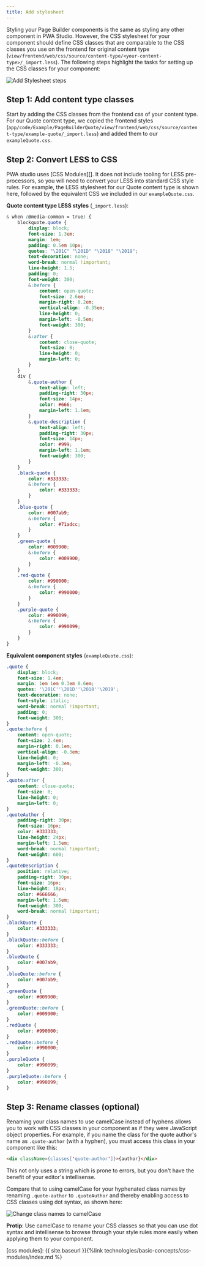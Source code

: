 ```yaml
---
title: Add stylesheet
---
```


Styling your Page Builder components is the same as styling any other component in PWA Studio. However, the CSS stylesheet for your component should define CSS classes that are comparable to the CSS classes you use on the frontend for original content type (`view/frontend/web/css/source/content-type/<your-content-type>/_import.less`). The following steps highlight the tasks for setting up the CSS classes for your component:

![Add Stylesheet steps](images/AddStylesheetSteps.svg)

## Step 1: Add content type classes

Start by adding the CSS classes from the frontend css of your content type. For our Quote content type, we copied the frontend styles (`app/code/Example/PageBuilderQuote/view/frontend/web/css/source/content-type/example-quote/_import.less`) and added them to our `exampleQuote.css`.

## Step 2: Convert LESS to CSS

PWA studio uses [CSS Modules][]. It does not include tooling for LESS pre-processors, so you will need to convert your LESS into standard CSS style rules. For example, the LESS stylesheet for our Quote content type is shown here, followed by the equivalent CSS we included in our `exampleQuote.css`.

**Quote content type LESS styles** (`_import.less`):

```scss
& when (@media-common = true) {
    blockquote.quote {
        display: block;
        font-size: 1.3em;
        margin: 1em;
        padding: 0.5em 10px;
        quotes: "\201C" "\201D" "\2018" "\2019";
        text-decoration: none;
        word-break: normal !important;
        line-height: 1.5;
        padding: 0;
        font-weight: 300;
        &:before {
            content: open-quote;
            font-size: 2.6em;
            margin-right: 0.2em;
            vertical-align: -0.35em;
            line-height: 0;
            margin-left: -0.5em;
            font-weight: 300;
        }
        &:after {
            content: close-quote;
            font-size: 0;
            line-height: 0;
            margin-left: 0;
        }
    }
    div {
        &.quote-author {
            text-align: left;
            padding-right: 30px;
            font-size: 14px;
            color: #666;
            margin-left: 1.1em;
        }
        &.quote-description {
            text-align: left;
            padding-right: 30px;
            font-size: 14px;
            color: #999;
            margin-left: 1.1em;
            font-weight: 300;
        }
    }
    .black-quote {
        color: #333333;
        &:before {
            color: #333333;
        }
    }
    .blue-quote {
        color: #007ab9;
        &:before {
            color: #71adcc;
        }
    }
    .green-quote {
        color: #009900;
        &:before {
            color: #009900;
        }
    }
    .red-quote {
        color: #990000;
        &:before {
            color: #990000;
        }
    }
    .purple-quote {
        color: #990099;
        &:before {
            color: #990099;
        }
    }
}
```

**Equivalent component styles** (`exampleQuote.css`):

```css
.quote {
    display: block;
    font-size: 1.4em;
    margin: 1em 1em 0.3em 0.6em;
    quotes: '\201C''\201D''\2018''\2019';
    text-decoration: none;
    font-style: italic;
    word-break: normal !important;
    padding: 0;
    font-weight: 300;
}
.quote:before {
    content: open-quote;
    font-size: 2.4em;
    margin-right: 0.1em;
    vertical-align: -0.3em;
    line-height: 0;
    margin-left: -0.3em;
    font-weight: 300;
}
.quote:after {
    content: close-quote;
    font-size: 0;
    line-height: 0;
    margin-left: 0;
}
.quoteAuthor {
    padding-right: 30px;
    font-size: 16px;
    color: #333333;
    line-height: 24px;
    margin-left: 1.5em;
    word-break: normal !important;
    font-weight: 600;
}
.quoteDescription {
    position: relative;
    padding-right: 30px;
    font-size: 16px;
    line-height: 18px;
    color: #666666;
    margin-left: 1.5em;
    font-weight: 300;
    word-break: normal !important;
}
.blackQuote {
    color: #333333;
}
.blackQuote::before {
    color: #333333;
}
.blueQuote {
    color: #007ab9;
}
.blueQuote::before {
    color: #007ab9;
}
.greenQuote {
    color: #009900;
}
.greenQuote::before {
    color: #009900;
}
.redQuote {
    color: #990000;
}
.redQuote::before {
    color: #990000;
}
.purpleQuote {
    color: #990099;
}
.purpleQuote::before {
    color: #990099;
}
```

## Step 3: Rename classes (optional)

Renaming your class names to use camelCase instead of hyphens allows you to work with CSS classes in your component as if they were JavaScript object properties. For example, if you name the class for the quote author's name as `.quote-author` (with a hyphen), you must access this class in your component like this:

```html
<div className={classes['quote-author']}>{author}</div>
```

This not only uses a string which is prone to errors, but you don't have the benefit of your editor's intellisense.

Compare that to using camelCase for your hyphenated class names by renaming `.quote-author` to `.quoteAuthor` and thereby enabling access to CSS classes using dot syntax, as shown here:

![Change class names to camelCase](images/AddStylesheetCamelCase.png)

**Protip**: Use camelCase to rename your CSS classes so that you can use dot syntax and intellisense to browse through your style rules more easily when applying them to your component.

[css modules]: {{ site.baseurl }}{%link technologies/basic-concepts/css-modules/index.md %}
